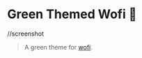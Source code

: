 # Green Themed Wofi :frog:

//screenshot

> A green theme for [wofi](https://hg.sr.ht/~scoopta/wofi).
